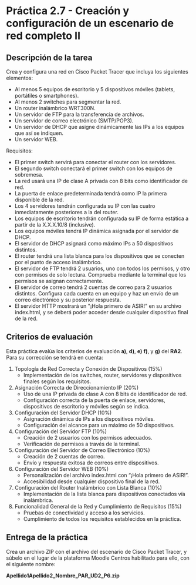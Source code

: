 # Práctica 2.7 - Creación y configuración de un escenario de red completo II

## Descripción de la tarea

Crea y configura una red en Cisco Packet Tracer que incluya los siguientes elementos:

- Al menos 5 equipos de escritorio y 5 dispositivos móviles (tablets, portátiles o smartphones).
- Al menos 2 switches para segmentar la red.
- Un router inalámbrico WRT300N.
- Un servidor de FTP para la transferencia de archivos.
- Un servidor de correo electrónico (SMTP/POP3).
- Un servidor de DHCP que asigne dinámicamente las IPs a los equipos que así se indiquen.
- Un servidor WEB.

Requisitos:

- El primer switch servirá para conectar el router con los servidores.
- El segundo switch conectará el primer switch con los equipos de sobremesa.
- La red usará una IP de clase A privada con 8 bits como identificador de red.
- La puerta de enlace predeterminada tendrá como IP la primera disponible de la red.
- Los 4 servidores tendrán configurada su IP con las cuatro inmediatamente posteriores a la del router.
- Los equipos de escritorio tendrán configurada su IP de forma estática a partir de la X.X.X.10/8 (inclusive).
- Los equipos móviles tendrá IP dinámica asignada por el servidor de DHCP.
- El servidor de DHCP asignará como máximo IPs a 50 dispositivos distintos.
- El router tendrá una lista blanca para los dispositivos que se conecten por el punto de acceso inalámbrico.
- El servidor de FTP tendrá 2 usuarios, uno con todos los permisos, y otro con permisos de solo lectura. Comprueba mediante la terminal que los permisos se asignan correctamente.
- El servidor de correo tendrá 2 cuentas de correo para 2 usuarios distintos. Configura cada cuenta en un equipo y haz un envío de un correo electrónico y su posterior respuesta.
- El servidor HTTP mostrará un "¡Hola primero de ASIR!" en su archivo index.html, y se deberá poder acceder desde cualquier dispositivo final de la red.

## Criterios de evaluación

Esta práctica evalúa los criterios de evaluación **a)**, **d)**, **e)** **f)**, y **g)** del **RA2**. Para su corrección se tendrá en cuenta:

1.	Topología de Red Correcta y Conexión de Dispositivos (15%)
    - Implementación de los switches, router, servidores y dispositivos finales según los requisitos.
2. Asignación Correcta de Direccionamiento IP (20%)
    - Uso de una IP privada de clase A con 8 bits de identificador de red.
	- Configuración correcta de la puerta de enlace, servidores, dispositivos de escritorio y móviles según se indica.
3. Configuración del Servidor DHCP (10%)
    - Asignación dinámica de IPs a los dispositivos móviles.
    - Configuración del alcance para un máximo de 50 dispositivos.
4. Configuración del Servidor FTP (10%)
    - Creación de 2 usuarios con los permisos adecuados.
    - Verificación de permisos a través de la terminal.
5. Configuración del Servidor de Correo Electrónico (10%)
    - Creación de 2 cuentas de correo.
    - Envío y respuesta exitosa de correos entre dispositivos.
6. Configuración del Servidor WEB (10%)
    - Personalización del archivo index.html con “¡Hola primero de ASIR!”.
    - Accesibilidad desde cualquier dispositivo final de la red.
7. Configuración del Router Inalámbrico con Lista Blanca (10%)
    - Implementación de la lista blanca para dispositivos conectados vía inalámbrica.
8. Funcionalidad General de la Red y Cumplimiento de Requisitos (15%)
    - Pruebas de conectividad y acceso a los servicios.
    - Cumplimiento de todos los requisitos establecidos en la práctica.


## Entrega de la práctica

Crea un archivo ZIP con el archivo del escenario de Cisco Packet Tracer, y súbelo en el lugar de la plataforma Moodle Centros habilitado para ello, con el siguiente nombre:

**Apellido1Apellido2_Nombre_PAR_UD2_P6.zip**